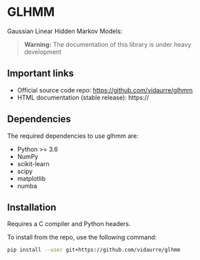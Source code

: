 # GLHMM

Gaussian Linear Hidden Markov Models:

> **Warning:** The documentation of this library is under heavy development

## Important links

- Official source code repo: <https://github.com/vidaurre/glhmm>
- HTML documentation (stable release): https://

## Dependencies

The required dependencies to use glhmm are:

- Python >= 3.6
- NumPy
- scikit-learn
- scipy
- matplotlib
- numba

## Installation

Requires a C compiler and Python headers.

To install from the repo, use the following command:

```bash
pip install --user git+https://github.com/vidaurre/glhmm
